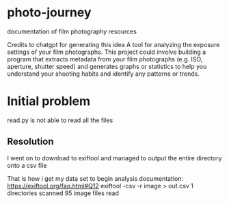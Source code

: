 # photo-journey
documentation of film photography resources 

Credits to chatgpt for generating this idea
A tool for analyzing the exposure settings of your film photographs. This project could involve building a program that extracts metadata from your film photographs (e.g. ISO, aperture, shutter speed) and generates graphs or statistics to help you understand your shooting habits and identify any patterns or trends.


# Initial problem
read.py is not able to read all the files

## Resolution
I went on to download to exiftool and managed to output the entire directory onto a csv file 

That is how i get my data set to begin analysis
documentation: https://exiftool.org/faq.html#Q12
exiftool -csv -r image > out.csv
    1 directories scanned
   95 image files read

